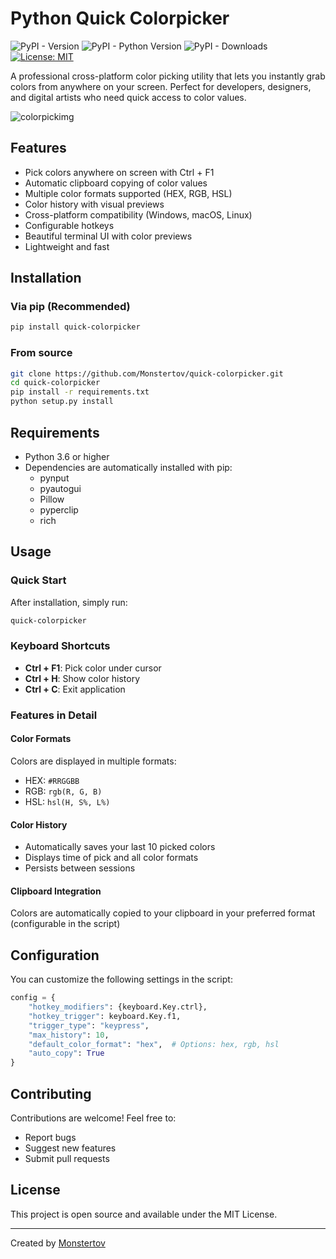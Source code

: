 # Python Quick Colorpicker

![PyPI - Version](https://img.shields.io/pypi/v/quick-colorpicker)
![PyPI - Python Version](https://img.shields.io/pypi/pyversions/quick-colorpicker)
![PyPI - Downloads](https://img.shields.io/pypi/dm/quick-colorpicker)
[![License: MIT](https://img.shields.io/badge/License-MIT-yellow.svg)](https://opensource.org/licenses/MIT)

A professional cross-platform color picking utility that lets you instantly grab colors from anywhere on your screen. Perfect for developers, designers, and digital artists who need quick access to color values.

<img src="https://tov.monster/host/pythoncolorpicker.png?t=0138" alt="colorpickimg">

## Features

- Pick colors anywhere on screen with Ctrl + F1
- Automatic clipboard copying of color values
- Multiple color formats supported (HEX, RGB, HSL)
- Color history with visual previews
- Cross-platform compatibility (Windows, macOS, Linux)
- Configurable hotkeys
- Beautiful terminal UI with color previews
- Lightweight and fast

## Installation

### Via pip (Recommended)
```bash
pip install quick-colorpicker
```

### From source
```bash
git clone https://github.com/Monstertov/quick-colorpicker.git
cd quick-colorpicker
pip install -r requirements.txt
python setup.py install
```

## Requirements

- Python 3.6 or higher
- Dependencies are automatically installed with pip:
  - pynput
  - pyautogui
  - Pillow
  - pyperclip
  - rich

## Usage

### Quick Start
After installation, simply run:
```bash
quick-colorpicker
```

### Keyboard Shortcuts
- **Ctrl + F1**: Pick color under cursor
- **Ctrl + H**: Show color history
- **Ctrl + C**: Exit application

### Features in Detail

#### Color Formats
Colors are displayed in multiple formats:
- HEX: `#RRGGBB`
- RGB: `rgb(R, G, B)`
- HSL: `hsl(H, S%, L%)`

#### Color History
- Automatically saves your last 10 picked colors
- Displays time of pick and all color formats
- Persists between sessions

#### Clipboard Integration
Colors are automatically copied to your clipboard in your preferred format (configurable in the script)

## Configuration

You can customize the following settings in the script:
```python
config = {
    "hotkey_modifiers": {keyboard.Key.ctrl},
    "hotkey_trigger": keyboard.Key.f1,
    "trigger_type": "keypress",
    "max_history": 10,
    "default_color_format": "hex",  # Options: hex, rgb, hsl
    "auto_copy": True
}
```

## Contributing

Contributions are welcome! Feel free to:
- Report bugs
- Suggest new features
- Submit pull requests

## License

This project is open source and available under the MIT License.

---

Created by [Monstertov](https://github.com/Monstertov)
